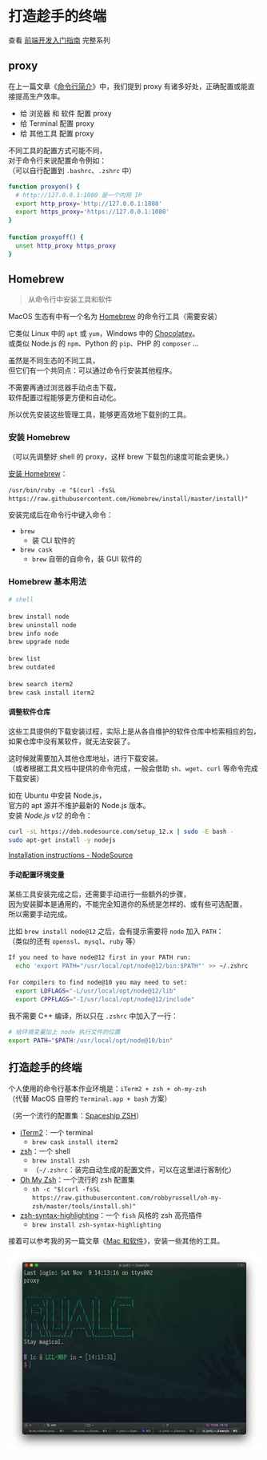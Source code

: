 # 打造趁手的终端

查看 [前端开发入门指南](./fe-development-cookbook.md) 完整系列

## proxy

在上一篇文章《[命令行简介](./terminal-intro.md)》中，我们提到 proxy 有诸多好处，正确配置或能直接提高生产效率。

- 给 浏览器 和 软件 配置 proxy
- 给 Terminal 配置 proxy
- 给 其他工具 配置 proxy

不同工具的配置方式可能不同，  
对于命令行来说配置命令例如：  
（可以自行配置到 `.bashrc`、`.zshrc` 中）

```bash
function proxyon() {
  # http://127.0.0.1:1080 是一个内网 IP
  export http_proxy='http://127.0.0.1:1080'
  export https_proxy='https://127.0.0.1:1080'
}

function proxyoff() {
  unset http_proxy https_proxy
}
```

## Homebrew

> 从命令行中安装工具和软件

MacOS 生态有中有一个名为 [Homebrew](https://brew.sh/) 的命令行工具（需要安装）

它类似 Linux 中的 `apt` 或 `yum`，Windows 中的 [Chocolatey](https://chocolatey.org/)。  
或类似 Node.js 的 `npm`、Python 的 `pip`、PHP 的 `composer` …

虽然是不同生态的不同工具，  
但它们有一个共同点：可以通过命令行安装其他程序。

不需要再通过浏览器手动点击下载，  
软件配置过程能够更方便和自动化。

所以优先安装这些管理工具，能够更高效地下载别的工具。

### 安装 Homebrew

（可以先调整好 shell 的 proxy，这样 brew 下载包的速度可能会更快。）

[安装 Homebrew](https://brew.sh/)：

`/usr/bin/ruby -e "$(curl -fsSL https://raw.githubusercontent.com/Homebrew/install/master/install)"`

安装完成后在命令行中键入命令：

- `brew`
  - 装 CLI 软件的
- `brew cask`
  - `brew` 自带的自命令，装 GUI 软件的

### Homebrew 基本用法

```bash
# shell

brew install node
brew uninstall node
brew info node
brew upgrade node

brew list
brew outdated

brew search iterm2
brew cask install iterm2
```

#### 调整软件仓库

这些工具提供的下载安装过程，实际上是从各自维护的软件仓库中检索相应的包，  
如果仓库中没有某软件，就无法安装了。

这时候就需要加入其他仓库地址，进行下载安装。  
（或者根据工具文档中提供的命令完成，一般会借助 `sh`、`wget`、`curl` 等命令完成下载安装）

如在 Ubuntu 中安装 Node.js，  
官方的 apt 源并不维护最新的 Node.js 版本。  
安装 _Node.js v12_ 的命令：

```bash
curl -sL https://deb.nodesource.com/setup_12.x | sudo -E bash -
sudo apt-get install -y nodejs
```

[Installation instructions - NodeSource](https://github.com/nodesource/distributions/blob/master/README.md#debinstall)

#### 手动配置环境变量

某些工具安装完成之后，还需要手动进行一些额外的步骤，  
因为安装脚本是通用的，不能完全知道你的系统是怎样的、或有些可选配置，  
所以需要手动完成。

比如 `brew install node@12` 之后，会有提示需要将 `node` 加入 `PATH`：  
（类似的还有 `openssl`、`mysql`、`ruby` 等）

```bash
If you need to have node@12 first in your PATH run:
  echo 'export PATH="/usr/local/opt/node@12/bin:$PATH"' >> ~/.zshrc

For compilers to find node@10 you may need to set:
  export LDFLAGS="-L/usr/local/opt/node@12/lib"
  export CPPFLAGS="-I/usr/local/opt/node@12/include"
```

我不需要 C++ 编译，所以只在 `.zshrc` 中加入了一行：

```bash
# 给环境变量加上 node 执行文件的位置
export PATH="$PATH:/usr/local/opt/node@10/bin"
```

## 打造趁手的终端

个人使用的命令行基本作业环境是：`iTerm2 + zsh + oh-my-zsh`  
（代替 MacOS 自带的 `Terminal.app + bash` 方案）

（另一个流行的配置集：[Spaceship ZSH](https://github.com/denysdovhan/spaceship-prompt)）

- [iTerm2](https://iterm2.com/)：一个 terminal
  - `brew cask install iterm2`
- [zsh](https://github.com/robbyrussell/oh-my-zsh/wiki/Installing-ZSH#how-to-install-zsh-on-many-platforms)：一个 shell
  - `brew install zsh`
  - （`~/.zshrc`：装完自动生成的配置文件，可以在这里进行客制化）
- [Oh My Zsh](https://github.com/robbyrussell/oh-my-zsh#getting-started)：一个流行的 zsh 配置集
  - `sh -c "$(curl -fsSL https://raw.githubusercontent.com/robbyrussell/oh-my-zsh/master/tools/install.sh)"`
- [zsh-syntax-highlighting](https://github.com/zsh-users/zsh-syntax-highlighting)：一个 `fish` 风格的 zsh 高亮插件
  - `brew install zsh-syntax-highlighting`

接着可以参考我的另一篇文章《[Mac 和软件](./mac.md)》，安装一些其他的工具。

![iterm2-showcase](./img/iterm2-showcase.png)
